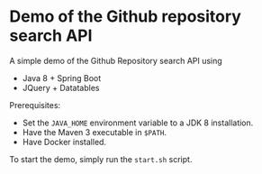 # Demo of the Github repository search API
 
A simple demo of the Github Repository search API using
 * Java 8 + Spring Boot
 * JQuery + Datatables
 
Prerequisites:  
  * Set the `JAVA_HOME` environment variable to a JDK 8 installation. 
  * Have the Maven 3 executable in `$PATH`. 
  * Have Docker installed.
  
To start the demo, simply run the `start.sh` script.  
  
  


